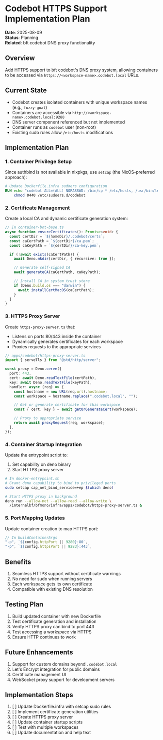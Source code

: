 # Codebot HTTPS Support Implementation Plan

**Date**: 2025-08-09\
**Status**: Planning\
**Related**: bft codebot DNS proxy functionality

## Overview

Add HTTPS support to bft codebot's DNS proxy system, allowing containers to be
accessed via `https://<workspace-name>.codebot.local` URLs.

## Current State

- Codebot creates isolated containers with unique workspace names (e.g.,
  `fuzzy-goat`)
- Containers are accessible via `http://<workspace-name>.codebot.local:9280`
- DNS server component referenced but not implemented
- Container runs as `codebot` user (non-root)
- Existing sudo rules allow `/etc/hosts` modifications

## Implementation Plan

### 1. Container Privilege Setup

Since authbind is not available in nixpkgs, use `setcap` (the NixOS-preferred
approach):

```dockerfile
# Update Dockerfile.infra sudoers configuration
RUN echo "codebot ALL=(ALL) NOPASSWD: /bin/cp * /etc/hosts, /usr/bin/tee /etc/hosts, /usr/bin/tee -a /etc/hosts, /usr/sbin/setcap cap_net_bind_service=+ep /usr/bin/deno, /usr/sbin/setcap cap_net_bind_service=+ep /nix/*/bin/deno" >> /etc/sudoers.d/codebot && \
    chmod 0440 /etc/sudoers.d/codebot
```

### 2. Certificate Management

Create a local CA and dynamic certificate generation system:

```typescript
// In container-bot-base.ts
async function ensureCertificates(): Promise<void> {
  const certDir = `${homeDir}/.codebot/certs`;
  const caCertPath = `${certDir}/ca.pem`;
  const caKeyPath = `${certDir}/ca-key.pem`;

  if (!await exists(caCertPath)) {
    await Deno.mkdir(certDir, { recursive: true });

    // Generate self-signed CA
    await generateCA(caCertPath, caKeyPath);

    // Install CA in system trust store
    if (Deno.build.os === "darwin") {
      await installCertMacOS(caCertPath);
    }
  }
}
```

### 3. HTTPS Proxy Server

Create `https-proxy-server.ts` that:

- Listens on ports 80/443 inside the container
- Dynamically generates certificates for each workspace
- Proxies requests to the appropriate services

```typescript
// apps/codebot/https-proxy-server.ts
import { serveTls } from "@std/http/server";

const proxy = Deno.serve({
  port: 443,
  cert: await Deno.readTextFile(certPath),
  key: await Deno.readTextFile(keyPath),
  handler: async (req) => {
    const hostname = new URL(req.url).hostname;
    const workspace = hostname.replace(".codebot.local", "");

    // Get or generate certificate for this workspace
    const { cert, key } = await getOrGenerateCert(workspace);

    // Proxy to appropriate service
    return await proxyRequest(req, workspace);
  },
});
```

### 4. Container Startup Integration

Update the entrypoint script to:

1. Set capability on deno binary
2. Start HTTPS proxy server

```bash
# In docker-entrypoint.sh
# Grant deno capability to bind to privileged ports
sudo setcap cap_net_bind_service=+ep $(which deno)

# Start HTTPS proxy in background
deno run --allow-net --allow-read --allow-write \
  /internalbf/bfmono/infra/apps/codebot/https-proxy-server.ts &
```

### 5. Port Mapping Updates

Update container creation to map HTTPS port:

```typescript
// In buildContainerArgs
"-p", `${config.httpPort || 9280}:80`,
"-p", `${config.httpsPort || 9283}:443`,
```

## Benefits

1. Seamless HTTPS support without certificate warnings
2. No need for sudo when running servers
3. Each workspace gets its own certificate
4. Compatible with existing DNS resolution

## Testing Plan

1. Build updated container with new Dockerfile
2. Test certificate generation and installation
3. Verify HTTPS proxy can bind to port 443
4. Test accessing a workspace via HTTPS
5. Ensure HTTP continues to work

## Future Enhancements

1. Support for custom domains beyond `.codebot.local`
2. Let's Encrypt integration for public domains
3. Certificate management UI
4. WebSocket proxy support for development servers

## Implementation Steps

1. [ ] Update Dockerfile.infra with setcap sudo rules
2. [ ] Implement certificate generation utilities
3. [ ] Create HTTPS proxy server
4. [ ] Update container startup scripts
5. [ ] Test with multiple workspaces
6. [ ] Update documentation and help text
